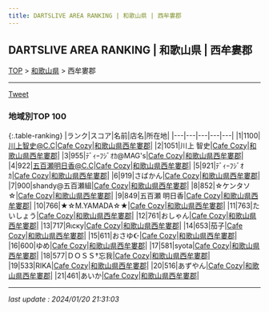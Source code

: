```yaml
---
title: DARTSLIVE AREA RANKING | 和歌山県 | 西牟婁郡
---
```

## DARTSLIVE AREA RANKING | 和歌山県 | 西牟婁郡

[TOP](/darts/rank/) > [和歌山県](/darts/rank/和歌山県/) > 西牟婁郡

___

<a href="https://twitter.com/share?ref_src=twsrc%5Etfw" data-text="DARTSLIVE AREA RANKING | 和歌山県西牟婁郡" class="twitter-share-button" data-via="DARTSLIVE" data-hashtags="DARTSLIVE" data-related="DARTSLIVE" data-show-count="false">Tweet</a>

### 地域別TOP 100

{:.table-ranking}
|ランク|スコア|名前|店名|所在地|
|---|---|---|---|---|
|1|1100|川上智史@C.C|<a href="https://search.dartslive.com/jp/shop/6cee1d555235cf390d9b047a20a7ba1e">Cafe Cozy</a>|<a href="和歌山県/西牟婁郡">和歌山県西牟婁郡</a>|
|2|1051|川上 智史|<a href="https://search.dartslive.com/jp/shop/6cee1d555235cf390d9b047a20a7ba1e">Cafe Cozy</a>|<a href="和歌山県/西牟婁郡">和歌山県西牟婁郡</a>|
|3|955|ﾃﾞｨｰﾌｼﾞｵｶ@MAG&#x27;s|<a href="https://search.dartslive.com/jp/shop/6cee1d555235cf390d9b047a20a7ba1e">Cafe Cozy</a>|<a href="和歌山県/西牟婁郡">和歌山県西牟婁郡</a>|
|4|922|五百瀬明日香@C.C|<a href="https://search.dartslive.com/jp/shop/6cee1d555235cf390d9b047a20a7ba1e">Cafe Cozy</a>|<a href="和歌山県/西牟婁郡">和歌山県西牟婁郡</a>|
|5|921|ﾃﾞｨｰﾌｼﾞｵｶ|<a href="https://search.dartslive.com/jp/shop/6cee1d555235cf390d9b047a20a7ba1e">Cafe Cozy</a>|<a href="和歌山県/西牟婁郡">和歌山県西牟婁郡</a>|
|6|919|さばかん|<a href="https://search.dartslive.com/jp/shop/6cee1d555235cf390d9b047a20a7ba1e">Cafe Cozy</a>|<a href="和歌山県/西牟婁郡">和歌山県西牟婁郡</a>|
|7|900|shandy@五百瀬組|<a href="https://search.dartslive.com/jp/shop/6cee1d555235cf390d9b047a20a7ba1e">Cafe Cozy</a>|<a href="和歌山県/西牟婁郡">和歌山県西牟婁郡</a>|
|8|852|☆ケンタソ☆|<a href="https://search.dartslive.com/jp/shop/6cee1d555235cf390d9b047a20a7ba1e">Cafe Cozy</a>|<a href="和歌山県/西牟婁郡">和歌山県西牟婁郡</a>|
|9|849|五百瀬 明日香|<a href="https://search.dartslive.com/jp/shop/6cee1d555235cf390d9b047a20a7ba1e">Cafe Cozy</a>|<a href="和歌山県/西牟婁郡">和歌山県西牟婁郡</a>|
|10|766|★☆M.YAMADA☆★|<a href="https://search.dartslive.com/jp/shop/6cee1d555235cf390d9b047a20a7ba1e">Cafe Cozy</a>|<a href="和歌山県/西牟婁郡">和歌山県西牟婁郡</a>|
|11|763|たいしょう|<a href="https://search.dartslive.com/jp/shop/6cee1d555235cf390d9b047a20a7ba1e">Cafe Cozy</a>|<a href="和歌山県/西牟婁郡">和歌山県西牟婁郡</a>|
|12|761|おしゃん|<a href="https://search.dartslive.com/jp/shop/6cee1d555235cf390d9b047a20a7ba1e">Cafe Cozy</a>|<a href="和歌山県/西牟婁郡">和歌山県西牟婁郡</a>|
|13|717|Яιску|<a href="https://search.dartslive.com/jp/shop/6cee1d555235cf390d9b047a20a7ba1e">Cafe Cozy</a>|<a href="和歌山県/西牟婁郡">和歌山県西牟婁郡</a>|
|14|653|茄子|<a href="https://search.dartslive.com/jp/shop/6cee1d555235cf390d9b047a20a7ba1e">Cafe Cozy</a>|<a href="和歌山県/西牟婁郡">和歌山県西牟婁郡</a>|
|15|611|おさゆ☪︎|<a href="https://search.dartslive.com/jp/shop/6cee1d555235cf390d9b047a20a7ba1e">Cafe Cozy</a>|<a href="和歌山県/西牟婁郡">和歌山県西牟婁郡</a>|
|16|600|ゆめ|<a href="https://search.dartslive.com/jp/shop/6cee1d555235cf390d9b047a20a7ba1e">Cafe Cozy</a>|<a href="和歌山県/西牟婁郡">和歌山県西牟婁郡</a>|
|17|581|syota|<a href="https://search.dartslive.com/jp/shop/6cee1d555235cf390d9b047a20a7ba1e">Cafe Cozy</a>|<a href="和歌山県/西牟婁郡">和歌山県西牟婁郡</a>|
|18|577|ＤＯＳＳ†忘我|<a href="https://search.dartslive.com/jp/shop/6cee1d555235cf390d9b047a20a7ba1e">Cafe Cozy</a>|<a href="和歌山県/西牟婁郡">和歌山県西牟婁郡</a>|
|19|533|RIKA|<a href="https://search.dartslive.com/jp/shop/6cee1d555235cf390d9b047a20a7ba1e">Cafe Cozy</a>|<a href="和歌山県/西牟婁郡">和歌山県西牟婁郡</a>|
|20|516|あずやん|<a href="https://search.dartslive.com/jp/shop/6cee1d555235cf390d9b047a20a7ba1e">Cafe Cozy</a>|<a href="和歌山県/西牟婁郡">和歌山県西牟婁郡</a>|
|21|461|あいか|<a href="https://search.dartslive.com/jp/shop/6cee1d555235cf390d9b047a20a7ba1e">Cafe Cozy</a>|<a href="和歌山県/西牟婁郡">和歌山県西牟婁郡</a>|



___

_last update : 2024/01/20 21:31:03_


<script src="https://cdnjs.cloudflare.com/ajax/libs/jquery/3.6.1/jquery.min.js" integrity="sha512-aVKKRRi/Q/YV+4mjoKBsE4x3H+BkegoM/em46NNlCqNTmUYADjBbeNefNxYV7giUp0VxICtqdrbqU7iVaeZNXA==" crossorigin="anonymous" referrerpolicy="no-referrer"></script>
<script src="https://cdnjs.cloudflare.com/ajax/libs/jquery.tablesorter/2.31.3/js/jquery.tablesorter.min.js" integrity="sha512-qzgd5cYSZcosqpzpn7zF2ZId8f/8CHmFKZ8j7mU4OUXTNRd5g+ZHBPsgKEwoqxCtdQvExE5LprwwPAgoicguNg==" crossorigin="anonymous" referrerpolicy="no-referrer"></script>
<link rel="stylesheet" href="https://cdnjs.cloudflare.com/ajax/libs/jquery.tablesorter/2.31.3/css/theme.default.min.css" integrity="sha512-wghhOJkjQX0Lh3NSWvNKeZ0ZpNn+SPVXX1Qyc9OCaogADktxrBiBdKGDoqVUOyhStvMBmJQ8ZdMHiR3wuEq8+w==" crossorigin="anonymous" referrerpolicy="no-referrer" />
<script>
$(function() {
    $(".table-ranking").tablesorter({sortList:[[0, 0]]});
});
</script>

<script async src="https://platform.twitter.com/widgets.js" charset="utf-8"></script>